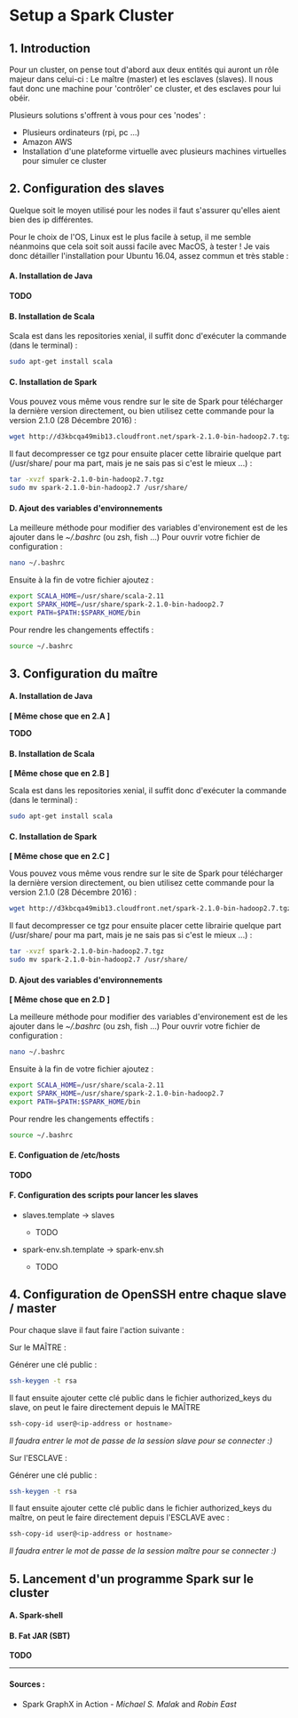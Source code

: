 # Setup a Spark Cluster

## 1. Introduction

Pour un cluster, on pense tout d'abord aux deux entités qui auront un rôle majeur dans celui-ci : Le maître (master) et les esclaves (slaves). Il nous faut donc une machine pour 'contrôler' ce cluster, et des esclaves pour lui obéir.

Plusieurs solutions s'offrent à vous pour ces 'nodes' :

  - Plusieurs ordinateurs (rpi, pc ...)
  - Amazon AWS
  - Installation d'une plateforme virtuelle avec plusieurs machines virtuelles pour simuler ce cluster

## 2. Configuration des slaves

Quelque soit le moyen utilisé pour les nodes il faut s'assurer qu'elles aient bien des ip différentes.

Pour le choix de l'OS, Linux est le plus facile à setup, il me semble néanmoins que cela soit soit aussi facile avec MacOS, à tester ! Je vais donc détailler l'installation pour Ubuntu 16.04, assez commun et très stable :

#### A. Installation de Java

**TODO**

#### B. Installation de Scala

Scala est dans les repositories xenial, il suffit donc d'exécuter la commande (dans le terminal) : 

```bash
sudo apt-get install scala
```

#### C. Installation de Spark

Vous pouvez vous même vous rendre sur le site de Spark pour télécharger la dernière version directement, ou bien utilisez cette commande pour la version 2.1.0 (28 Décembre 2016) :

```bash
wget http://d3kbcqa49mib13.cloudfront.net/spark-2.1.0-bin-hadoop2.7.tgz
```

Il faut decompresser ce tgz pour ensuite placer cette librairie quelque part (/usr/share/ pour ma part, mais je ne sais pas si c'est le mieux ...) :

```bash
tar -xvzf spark-2.1.0-bin-hadoop2.7.tgz
sudo mv spark-2.1.0-bin-hadoop2.7 /usr/share/
```

#### D. Ajout des variables d'environnements

La meilleure méthode pour modifier des variables d'environement est de les ajouter dans le *~/.bashrc* (ou zsh, fish ...)
Pour ouvrir votre fichier de configuration :

```bash
nano ~/.bashrc
```

Ensuite à la fin de votre fichier ajoutez : 

```bash
export SCALA_HOME=/usr/share/scala-2.11
export SPARK_HOME=/usr/share/spark-2.1.0-bin-hadoop2.7
export PATH=$PATH:$SPARK_HOME/bin
```

Pour rendre les changements effectifs :

```bash
source ~/.bashrc
```

## 3. Configuration du maître

#### A. Installation de Java

**[ Même chose que en 2.A ]**

**TODO**

#### B. Installation de Scala

**[ Même chose que en 2.B ]**

Scala est dans les repositories xenial, il suffit donc d'exécuter la commande (dans le terminal) : 

```bash
sudo apt-get install scala
```

#### C. Installation de Spark

**[ Même chose que en 2.C ]**

Vous pouvez vous même vous rendre sur le site de Spark pour télécharger la dernière version directement, ou bien utilisez cette commande pour la version 2.1.0 (28 Décembre 2016) :

```bash
wget http://d3kbcqa49mib13.cloudfront.net/spark-2.1.0-bin-hadoop2.7.tgz
```

Il faut decompresser ce tgz pour ensuite placer cette librairie quelque part (/usr/share/ pour ma part, mais je ne sais pas si c'est le mieux ...) :

```bash
tar -xvzf spark-2.1.0-bin-hadoop2.7.tgz
sudo mv spark-2.1.0-bin-hadoop2.7 /usr/share/
```

#### D. Ajout des variables d'environnements

**[ Même chose que en 2.D ]**

La meilleure méthode pour modifier des variables d'environement est de les ajouter dans le *~/.bashrc* (ou zsh, fish ...)
Pour ouvrir votre fichier de configuration :

```bash
nano ~/.bashrc
```

Ensuite à la fin de votre fichier ajoutez : 

```bash
export SCALA_HOME=/usr/share/scala-2.11
export SPARK_HOME=/usr/share/spark-2.1.0-bin-hadoop2.7
export PATH=$PATH:$SPARK_HOME/bin
```

Pour rendre les changements effectifs :

```bash
source ~/.bashrc
```

#### E. Configuation de /etc/hosts

**TODO**

#### F. Configuration des scripts pour lancer les slaves

- slaves.template -> slaves
  - TODO

- spark-env.sh.template -> spark-env.sh
  - TODO

## 4. Configuration de OpenSSH entre chaque slave / master

Pour chaque slave il faut faire l'action suivante :

Sur le MAÎTRE :

Générer une clé public : 

```bash
ssh-keygen -t rsa
```

Il faut ensuite ajouter cette clé public dans le fichier authorized_keys du slave, on peut le faire directement depuis le MAÎTRE

```bash
ssh-copy-id user@<ip-address or hostname>
```
*Il faudra entrer le mot de passe de la session slave pour se connecter :)*

Sur l'ESCLAVE :

Générer une clé public :

```bash
ssh-keygen -t rsa
```

Il faut ensuite ajouter cette clé public dans le fichier authorized_keys du maître, on peut le faire directement depuis l'ESCLAVE avec :

```bash
ssh-copy-id user@<ip-address or hostname>
```
*Il faudra entrer le mot de passe de la session maître pour se connecter :)*

## 5. Lancement d'un programme Spark sur le cluster

#### A. Spark-shell

#### B. Fat JAR (SBT)

**TODO**

_________________________________________________________________________________________________________________________________

#### Sources : 

- Spark GraphX in Action - *Michael S. Malak* and *Robin East* 
